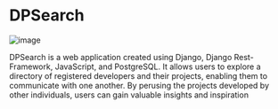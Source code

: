 # DPSearch

![image](https://user-images.githubusercontent.com/97419269/226571033-3f68af72-1a6d-4ef4-b43b-86a18b30e357.png)




 DPSearch is a web application created using Django, Django Rest-Framework, JavaScript, and PostgreSQL. It allows users to explore a directory of registered developers and their projects, enabling them to communicate with one another. By perusing the projects developed by other individuals, users can gain valuable insights and inspiration

